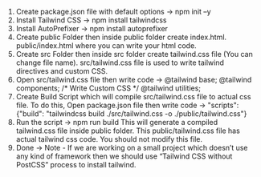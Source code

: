 1. Create package.json file with default options ->
    npm init –y
2. Install Tailwind CSS ->
    npm install tailwindcss
3. Install AutoPrefixer -> 
    npm install autoprefixer
4. Create public Folder then inside public folder create index.html. public/index.html where you can write your html code.
5. Create src Folder then inside src folder create tailwind.css file (You can change file name). src/tailwind.css file is used to write tailwind directives and custom CSS.
6. Open src/tailwind.css file then write code -> 
        @tailwind base;
        @tailwind components;
        /* Write Custom CSS */
        @tailwind utilities;
7. Create Build Script which will compile src/tailwind.css file to actual css file. To do this, Open package.json file then write code -> 
        "scripts": {"build": "tailwindcss build ./src/tailwind.css -o ./public/tailwind.css"}
8. Run the script -> 
        npm run build
  This will generate a compiled tailwind.css file inside public folder. This public/tailwind.css file has actual tailwind css code. You should not modify this file.
9. Done -> 
   Note - If we are working on a small project which doesn’t use any kind of framework then we should use “Tailwind CSS without PostCSS” process to install tailwind.
